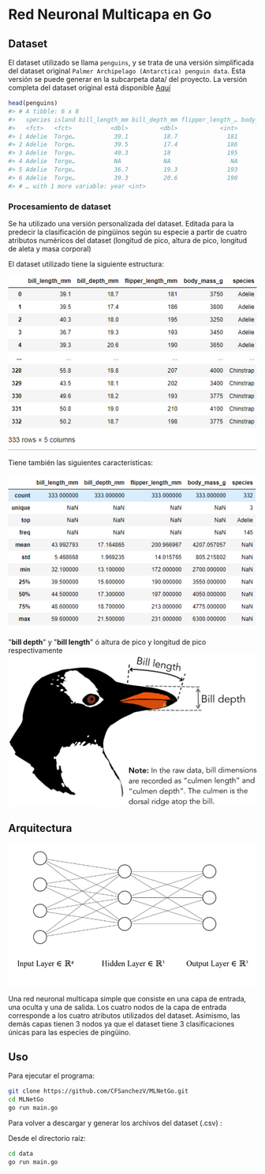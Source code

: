 # Red Neuronal Multicapa en Go


## Dataset

El dataset utilizado se llama `penguins`, y se trata de una versión simplificada del dataset original `Palmer Archipelago (Antarctica) penguin data`. Esta versión se puede generar en la subcarpeta data/ del proyecto. La versión completa del dataset original está disponible [Aquí](https://github.com/allisonhorst/palmerpenguins)

``` r
head(penguins)
#> # A tibble: 6 x 8
#>   species island bill_length_mm bill_depth_mm flipper_length_… body_mass_g sex  
#>   <fct>   <fct>           <dbl>         <dbl>            <int>       <int> <fct>
#> 1 Adelie  Torge…           39.1          18.7              181        3750 male 
#> 2 Adelie  Torge…           39.5          17.4              186        3800 fema…
#> 3 Adelie  Torge…           40.3          18                195        3250 fema…
#> 4 Adelie  Torge…           NA            NA                 NA          NA <NA> 
#> 5 Adelie  Torge…           36.7          19.3              193        3450 fema…
#> 6 Adelie  Torge…           39.3          20.6              190        3650 male 
#> # … with 1 more variable: year <int>
```


### Procesamiento de dataset

Se ha utilizado una versión personalizada del dataset. Editada para la predecir la clasificación de pingüinos según su especie a partir de cuatro atributos numéricos del dataset (longitud de pico, altura de pico, longitud de aleta y masa corporal)

El dataset utilizado tiene la siguiente estructura:

![](./res/penguins_simplificado.png)

Tiene también las siguientes características:

![](./res/penguins_info.png)


"**bill depth**" y "**bill length**" ó altura de pico y longitud de pico respectivamente
![](./res/bill_depth.png)

## Arquitectura

![](./res/nn.png)

Una red neuronal multicapa simple que consiste en una capa de entrada, una oculta y una de salida. Los cuatro nodos de la capa de entrada corresponde a los cuatro atributos utilizados del dataset. Asimismo, las demás capas tienen 3 nodos ya que el dataset tiene 3 clasificaciones únicas para las especies de pingüino.

## Uso

Para ejecutar el programa:
```bash
git clone https://github.com/CFSanchezV/MLNetGo.git
cd MLNetGo
go run main.go
```


Para volver a descargar y generar los archivos del dataset (.csv) :

Desde el directorio raíz:
```bash
cd data
go run main.go
```